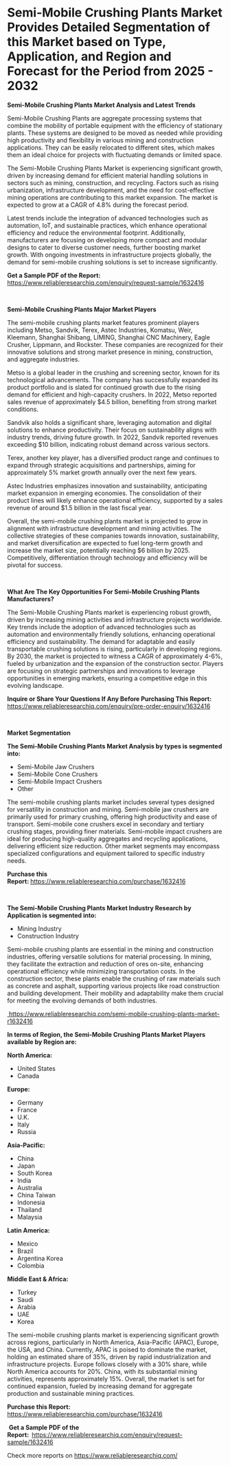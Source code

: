 <p><h1>Semi-Mobile Crushing Plants Market Provides Detailed Segmentation of this Market based on Type, Application, and Region and Forecast for the Period from 2025 - 2032</h1></p><p><strong>Semi-Mobile Crushing Plants Market Analysis and Latest Trends</strong></p>
<p><p>Semi-Mobile Crushing Plants are aggregate processing systems that combine the mobility of portable equipment with the efficiency of stationary plants. These systems are designed to be moved as needed while providing high productivity and flexibility in various mining and construction applications. They can be easily relocated to different sites, which makes them an ideal choice for projects with fluctuating demands or limited space.</p><p>The Semi-Mobile Crushing Plants Market is experiencing significant growth, driven by increasing demand for efficient material handling solutions in sectors such as mining, construction, and recycling. Factors such as rising urbanization, infrastructure development, and the need for cost-effective mining operations are contributing to this market expansion. The market is expected to grow at a CAGR of 4.8% during the forecast period. </p><p>Latest trends include the integration of advanced technologies such as automation, IoT, and sustainable practices, which enhance operational efficiency and reduce the environmental footprint. Additionally, manufacturers are focusing on developing more compact and modular designs to cater to diverse customer needs, further boosting market growth. With ongoing investments in infrastructure projects globally, the demand for semi-mobile crushing solutions is set to increase significantly.</p></p>
<p><strong>Get a Sample PDF of the Report:&nbsp;</strong> <a href="https://www.reliableresearchiq.com/enquiry/request-sample/1632416?utm_campaign=3030&utm_medium=2&utm_source=Github&utm_content=ia&utm_term=29032025&utm_id=semi-mobile-crushing-plants">https://www.reliableresearchiq.com/enquiry/request-sample/1632416</a></p>
<p>&nbsp;</p>
<p><strong>Semi-Mobile Crushing Plants Major Market Players</strong></p>
<p><p>The semi-mobile crushing plants market features prominent players including Metso, Sandvik, Terex, Astec Industries, Komatsu, Weir, Kleemann, Shanghai Shibang, LIMING, Shanghai CNC Machinery, Eagle Crusher, Lippmann, and Rockster. These companies are recognized for their innovative solutions and strong market presence in mining, construction, and aggregate industries.</p><p>Metso is a global leader in the crushing and screening sector, known for its technological advancements. The company has successfully expanded its product portfolio and is slated for continued growth due to the rising demand for efficient and high-capacity crushers. In 2022, Metso reported sales revenue of approximately $4.5 billion, benefiting from strong market conditions.</p><p>Sandvik also holds a significant share, leveraging automation and digital solutions to enhance productivity. Their focus on sustainability aligns with industry trends, driving future growth. In 2022, Sandvik reported revenues exceeding $10 billion, indicating robust demand across various sectors.</p><p>Terex, another key player, has a diversified product range and continues to expand through strategic acquisitions and partnerships, aiming for approximately 5% market growth annually over the next few years.</p><p>Astec Industries emphasizes innovation and sustainability, anticipating market expansion in emerging economies. The consolidation of their product lines will likely enhance operational efficiency, supported by a sales revenue of around $1.5 billion in the last fiscal year.</p><p>Overall, the semi-mobile crushing plants market is projected to grow in alignment with infrastructure development and mining activities. The collective strategies of these companies towards innovation, sustainability, and market diversification are expected to fuel long-term growth and increase the market size, potentially reaching $6 billion by 2025. Competitively, differentiation through technology and efficiency will be pivotal for success.</p></p>
<p>&nbsp;</p>
<p><strong>What Are The Key Opportunities For Semi-Mobile Crushing Plants Manufacturers?</strong></p>
<p><p>The Semi-Mobile Crushing Plants market is experiencing robust growth, driven by increasing mining activities and infrastructure projects worldwide. Key trends include the adoption of advanced technologies such as automation and environmentally friendly solutions, enhancing operational efficiency and sustainability. The demand for adaptable and easily transportable crushing solutions is rising, particularly in developing regions. By 2030, the market is projected to witness a CAGR of approximately 4-6%, fueled by urbanization and the expansion of the construction sector. Players are focusing on strategic partnerships and innovations to leverage opportunities in emerging markets, ensuring a competitive edge in this evolving landscape.</p></p>
<p><strong>Inquire or Share Your Questions If Any Before Purchasing This Report:</strong> <a href="https://www.reliableresearchiq.com/enquiry/pre-order-enquiry/1632416?utm_campaign=3030&utm_medium=2&utm_source=Github&utm_content=ia&utm_term=29032025&utm_id=semi-mobile-crushing-plants">https://www.reliableresearchiq.com/enquiry/pre-order-enquiry/1632416</a></p>
<p>&nbsp;</p>
<p><strong>Market Segmentation</strong></p>
<p><strong>The Semi-Mobile Crushing Plants Market Analysis by types is segmented into:</strong></p>
<p><ul><li>Semi-Mobile Jaw Crushers</li><li>Semi-Mobile Cone Crushers</li><li>Semi-Mobile Impact Crushers</li><li>Other</li></ul></p>
<p><p>The semi-mobile crushing plants market includes several types designed for versatility in construction and mining. Semi-mobile jaw crushers are primarily used for primary crushing, offering high productivity and ease of transport. Semi-mobile cone crushers excel in secondary and tertiary crushing stages, providing finer materials. Semi-mobile impact crushers are ideal for producing high-quality aggregates and recycling applications, delivering efficient size reduction. Other market segments may encompass specialized configurations and equipment tailored to specific industry needs.</p></p>
<p><strong>Purchase this Report:&nbsp;</strong><a href="https://www.reliableresearchiq.com/purchase/1632416?utm_campaign=3030&utm_medium=2&utm_source=Github&utm_content=ia&utm_term=29032025&utm_id=semi-mobile-crushing-plants">https://www.reliableresearchiq.com/purchase/1632416</a></p>
<p>&nbsp;</p>
<p><strong>The Semi-Mobile Crushing Plants Market Industry Research by Application is segmented into:</strong></p>
<p><ul><li>Mining Industry</li><li>Construction Industry</li></ul></p>
<p><p>Semi-mobile crushing plants are essential in the mining and construction industries, offering versatile solutions for material processing. In mining, they facilitate the extraction and reduction of ores on-site, enhancing operational efficiency while minimizing transportation costs. In the construction sector, these plants enable the crushing of raw materials such as concrete and asphalt, supporting various projects like road construction and building development. Their mobility and adaptability make them crucial for meeting the evolving demands of both industries.</p></p>
<p><a href="https://www.reliableresearchiq.com/semi-mobile-crushing-plants-market-r1632416?utm_campaign=3030&utm_medium=2&utm_source=Github&utm_content=ia&utm_term=29032025&utm_id=semi-mobile-crushing-plants">&nbsp;https://www.reliableresearchiq.com/semi-mobile-crushing-plants-market-r1632416</a></p>
<p><strong>In terms of Region, the Semi-Mobile Crushing Plants Market Players available by Region are:</strong></p>
<p>
    <p> <strong> North America: </strong>
        <ul>
            <li>United States</li>
            <li>Canada</li>
        </ul>
        </p> 
    <p> <strong> Europe: </strong>
        <ul>
            <li>Germany</li>
            <li>France</li>
            <li>U.K.</li>
            <li>Italy</li>
            <li>Russia</li>
        </ul>
        </p> 
    <p> <strong> Asia-Pacific: </strong>
        <ul>
            <li>China</li>
            <li>Japan</li>
            <li>South Korea</li>
            <li>India</li>
            <li>Australia</li>
            <li>China Taiwan</li>
            <li>Indonesia</li>
            <li>Thailand</li>
            <li>Malaysia</li>
        </ul>
        </p> 
    <p> <strong> Latin America: </strong>
        <ul>
            <li>Mexico</li>
            <li>Brazil</li>
            <li>Argentina Korea</li>
            <li>Colombia</li>
        </ul>
        </p> 
    <p> <strong> Middle East & Africa: </strong>
        <ul>
            <li>Turkey</li>
            <li>Saudi</li>
            <li>Arabia</li>
            <li>UAE</li>
            <li>Korea</li>
        </ul>
    </p>
    </p>
<p><p>The semi-mobile crushing plants market is experiencing significant growth across regions, particularly in North America, Asia-Pacific (APAC), Europe, the USA, and China. Currently, APAC is poised to dominate the market, holding an estimated share of 35%, driven by rapid industrialization and infrastructure projects. Europe follows closely with a 30% share, while North America accounts for 20%. China, with its substantial mining activities, represents approximately 15%. Overall, the market is set for continued expansion, fueled by increasing demand for aggregate production and sustainable mining practices.</p></p>
<p><strong>Purchase this Report: </strong><a href="https://www.reliableresearchiq.com/purchase/1632416?utm_campaign=3030&utm_medium=2&utm_source=Github&utm_content=ia&utm_term=29032025&utm_id=semi-mobile-crushing-plants">https://www.reliableresearchiq.com/purchase/1632416</a></p>
<p>&nbsp;<strong>Get a Sample PDF of the Report:&nbsp;&nbsp;</strong><a href="https://www.reliableresearchiq.com/enquiry/request-sample/1632416?utm_campaign=3030&utm_medium=2&utm_source=Github&utm_content=ia&utm_term=29032025&utm_id=semi-mobile-crushing-plants">https://www.reliableresearchiq.com/enquiry/request-sample/1632416</a></p>
<p><strong></strong></p>
<p>Check more reports on <a href="https://www.reliableresearchiq.com/?utm_campaign=3030&utm_medium=2&utm_source=Github&utm_content=ia&utm_term=29032025&utm_id=semi-mobile-crushing-plants">https://www.reliableresearchiq.com/</a></p>
